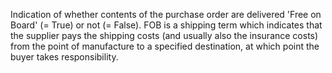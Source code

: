 ﻿Indication of whether contents of the purchase order are delivered 'Free on Board' (= True) or not (= False). FOB is a shipping term which indicates that the supplier pays the shipping costs (and usually also the insurance costs) from the point of manufacture to a specified destination, at which point the buyer takes responsibility.
